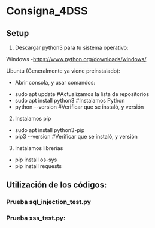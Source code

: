 # Consigna_4DSS
## Setup
1) Descargar python3 para tu sistema operativo:

Windows -https://www.python.org/downloads/windows/

Ubuntu (Generalmente ya viene preinstalado):
- Abrir consola, y usar comandos: 
* sudo apt update #Actualizamos la lista de repositorios
* sudo apt install python3 #Instalamos Python
* python --version #Verificar que se instaló, y versión

2) Instalamos pip
* sudo apt install python3-pip
* pip3 --version #Verificar que se instaló, y versión

3) Instalamos librerias
* pip install os-sys
* pip install requests

## Utilización de los códigos:
### Prueba sql_injection_test.py

### Prueba xss_test.py:

